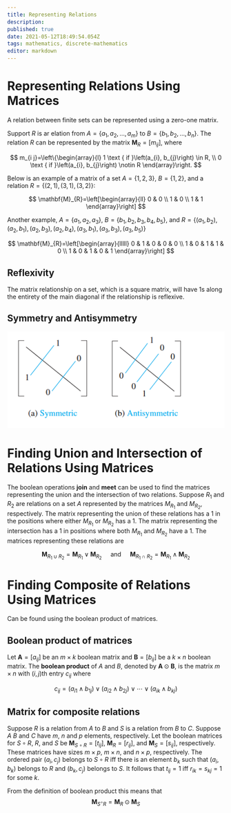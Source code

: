 ```yaml
---
title: Representing Relations
description: 
published: true
date: 2021-05-12T18:49:54.054Z
tags: mathematics, discrete-mathematics
editor: markdown
---
```


# Representing Relations Using Matrices
A relation between finite sets can be represented using a zero-one matrix.

Support $R$ is ar elation from $A=\left\{a_{1}, a_{2}, \ldots, a_{m}\right\}$ to $B=\left\{b_{1}, b_{2}, \ldots, b_{n}\right\}$. The relation $R$ can be represented by the matrix $\mathbf{M}_{R}=\left[m_{i j}\right]$, where 

$$
m_{i j}=\left\{\begin{array}{l}
1 \text { if }\left(a_{i}, b_{j}\right) \in R, \\
0 \text { if }\left(a_{i}, b_{j}\right) \notin R
\end{array}\right.
$$

Below is an example of a matrix of a set $A=\{1,2,3\}$, $B=\{1,2\}$, and a relation $R=\{(2,1),(3,1),(3,2)\}$:

$$
\mathbf{M}_{R}=\left[\begin{array}{ll}
0 & 0 \\
1 & 0 \\
1 & 1
\end{array}\right]
$$

Another example, $A=\left\{a_{1}, a_{2}, a_{3}\right\}$, $B=\left\{b_{1}, b_{2}, b_{3}, b_{4}, b_{5}\right\}$, and $R=\left\{\left(a_{1}, b_{2}\right),\left(a_{2}, b_{1}\right),\left(a_{2}, b_{3}\right),\left(a_{2}, b_{4}\right),\left(a_{3}, b_{1}\right),\left(a_{3}, b_{3}\right),\left(a_{3}, b_{5}\right)\right\}$

$$
\mathbf{M}_{R}=\left[\begin{array}{lllll}
0 & 1 & 0 & 0 & 0 \\
1 & 0 & 1 & 1 & 0 \\
1 & 0 & 1 & 0 & 1
\end{array}\right]
$$

## Reflexivity
The matrix relationship on a set, which is a square matrix, will have $1$s along the entirety of the main diagonal if the relationship is reflexive.

## Symmetry and Antisymmetry
![symmetry_antisymmetry.png](/symmetry_antisymmetry.png)

# Finding Union and Intersection of Relations Using Matrices
The boolean operations **join** and **meet** can be used to find the matrices representing the union and the intersection of two relations. Suppose $R_1$ and $R_2$ are relations on a set $A$ represented by the matrices $M_{R_1}$ and $M_{R_2}$, respectively. The matrix representing the union of these relations has a $1$ in the positions where either $M_{R_1}$ or $M_{R_2}$ has a $1$. The matrix representing the intersection has a $1$ in positions where both $M_{R_1}$ and $M_{R_2}$ have a $1$. The matrices representing these relations are 

$$
\mathbf{M}_{R_{1} \cup R_{2}}=\mathbf{M}_{R_{1}} \vee \mathbf{M}_{R_{2}} \quad \text { and } \quad \mathbf{M}_{R_{1} \cap R_{2}}=\mathbf{M}_{R_{1}} \wedge \mathbf{M}_{R_{2}}
$$

# Finding Composite of Relations Using Matrices
Can be found using the boolean product of matrices. 

## Boolean product of matrices
Let $\mathbf{A}=\left[a_{i j}\right]$ be an $m \times k$ boolean matrix and $\mathbf{B}=\left[b_{i j}\right]$ be a $k \times n$ boolean matrix. The **boolean product** of $A$ and $B$, denoted by  $\mathbf{A} \odot \mathbf{B}$, is the matrix $m \times n$ with $(i, j)$th entry $c_{ij}$ where 

$$
c_{i j}=\left(a_{i 1} \wedge b_{1 j}\right) \vee\left(a_{i 2} \wedge b_{2 j}\right) \vee \cdots \vee\left(a_{i k} \wedge b_{k j}\right)
$$

## Matrix for composite relations
Suppose $R$ is a relation from $A$ to $B$ and $S$ is a relation from $B$ to $C$. Suppose $A$ $B$ and $C$ have $m$, $n$ and $p$ elements, respectively. Let the boolean matrices for $S \circ R$, $R$, and $S$ be $\mathbf{M}_{S \circ R}=\left[t_{i j}\right]$, $\mathbf{M}_{R}=\left[r_{i j}\right]$, and $\mathbf{M}_{S}=\left[s_{i j}\right]$, respectively. These matrices have sizes $m \times p$, $m \times n$, and $n \times p$, respectively. The ordered pair $\left(a_{i}, c_{j}\right)$ belongs to $S \circ R$ iff there is an element $b_k$ such that $\left(a_{i}, b_{k}\right)$ belongs to $R$ and $\left(b_{k}, c_{j}\right)$ belongs to $S$. It follows that $t_{ij}=1$ iff $r_{i k}=s_{k j}=1$ for some $k$.

From the definition of boolean product this means that 
$$
\mathbf{M}_{S^{\circ} R}=\mathbf{M}_{R} \odot \mathbf{M}_{S}
$$